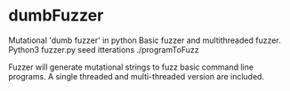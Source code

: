 # dumbFuzzer
Mutational 'dumb fuzzer' in python
Basic fuzzer and multithreaded fuzzer.
Python3 fuzzer.py seed itterations ./programToFuzz

Fuzzer will generate mutational strings to fuzz basic command line programs. A single threaded and multi-threaded version are included.
